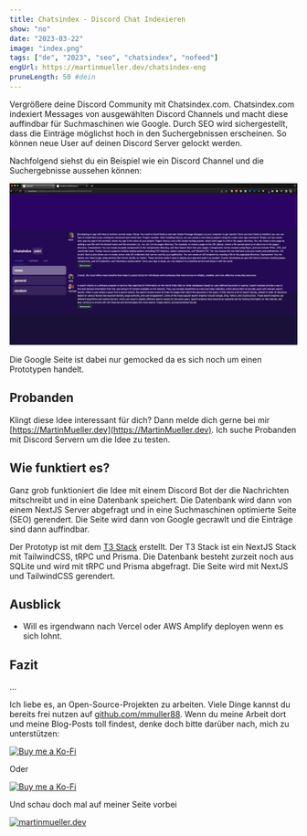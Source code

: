 ```yaml
---
title: Chatsindex - Discord Chat Indexieren
show: "no"
date: "2023-03-22"
image: "index.png"
tags: ["de", "2023", "seo", "chatsindex", "nofeed"]
engUrl: https://martinmueller.dev/chatsindex-eng
pruneLength: 50 #dein
---
```


Vergrößere deine Discord Community mit Chatsindex.com. Chatsindex.com indexiert Messages von ausgewählten Discord Channels und macht diese auffindbar für Suchmaschinen wie Google. Durch SEO wird sichergestellt, dass die Einträge möglichst hoch in den Suchergebnissen erscheinen. So können neue User auf deinen Discord Server gelockt werden.

Nachfolgend siehst du ein Beispiel wie ein Discord Channel und die Suchergebnisse aussehen können:

![seo.gif](https://raw.githubusercontent.com/mmuller88/mmblog/master/content/chatsindex/seo.gif)

Die Google Seite ist dabei nur gemocked da es sich noch um einen Prototypen handelt.

## Probanden

Klingt diese Idee interessant für dich? Dann melde dich gerne bei mir [https://MartinMueller.dev](https://MartinMueller.dev). Ich suche Probanden mit Discord Servern um die Idee zu testen.

## Wie funktiert es?

Ganz grob funktioniert die Idee mit einem Discord Bot der die Nachrichten mitschreibt und in eine Datenbank speichert. Die Datenbank wird dann von einem NextJS Server abgefragt und in eine Suchmaschinen optimierte Seite (SEO) gerendert. Die Seite wird dann von Google gecrawlt und die Einträge sind dann auffindbar.

Der Prototyp ist mit dem [T3 Stack](https://martinmueller.dev/t3-stack) erstellt. Der T3 Stack ist ein NextJS Stack mit TailwindCSS, tRPC und Prisma. Die Datenbank besteht zurzeit noch aus SQLite und wird mit tRPC und Prisma abgefragt. Die Seite wird mit NextJS und TailwindCSS gerendert.

## Ausblick

* Will es irgendwann nach Vercel oder AWS Amplify deployen wenn es sich lohnt.

## Fazit

...

Ich liebe es, an Open-Source-Projekten zu arbeiten. Viele Dinge kannst du bereits frei nutzen auf [github.com/mmuller88](https://github.com/mmuller88). Wenn du meine Arbeit dort und meine Blog-Posts toll findest, denke doch bitte darüber nach, mich zu unterstützen:

[![Buy me a Ko-Fi](https://storage.ko-fi.com/cdn/useruploads/png_d554a01f-60f0-4969-94d1-7b69f3e28c2fcover.jpg?v=69a332f2-b808-4369-8ba3-dae0d1100dd4)](https://ko-fi.com/T6T1BR59W)

Oder

[![Buy me a Ko-Fi](https://theastrologypodcast.com/wp-content/uploads/2015/06/become-my-patron-05.jpg)](https://www.patreon.com/bePatron?u=29010217)

Und schau doch mal auf meiner Seite vorbei

[![martinmueller.dev](https://martinmueller.dev/static/84caa5292a6d0c37c48ae280d04b5fa6/a7715/joint.jpg)](https://martinmueller.dev/resume)
